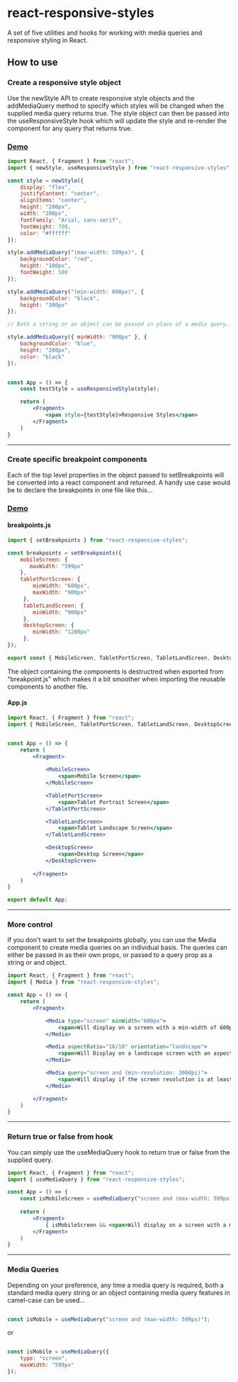 # react-responsive-styles

A set of five utilities and hooks for working with media queries and responsive styling in React.

How to use
----------

### Create a responsive style object

Use the newStyle API to create responsive style objects and the addMediaQuery method to specify which styles will be changed when the supplied media query returns true. The style object can then be passed into the useResponsiveStyle hook which will update the style and re-render the component for any query that returns true.

### [Demo](https://dbuzzin.github.io/react-responsive-styles/demo01.html)

```jsx
import React, { Fragment } from "react";
import { newStyle, useResponsiveStyle } from "react-responsive-styles";

const style = newStyle({
    display: "flex",
    justifyContent: "center",
    alignItems: "center",
    height: "200px", 
    width: "200px",
    fontFamily: "Arial, sans-serif",
    fontWeight: 700,
    color: "#ffffff"
});

style.addMediaQuery("(max-width: 599px)", {
    backgroundColor: "red",
    height: "100px",
    fontWeight: 500
});

style.addMediaQuery("(min-width: 600px)", {
    backgroundColor: "black",
    height: "300px"
});

// Both a string or an object can be passed in place of a media query...

style.addMediaQuery({ minWidth: "900px" }, {
    backgroundColor: "blue",
    height: "200px",
    color: "black"
});


const App = () => {
    const testStyle = useResponsiveStyle(style);

    return (
        <Fragment>
            <span style={testStyle}>Responsive Styles</span>
        </Fragment>
    )
}
```

---

### Create specific breakpoint components

Each of the top level properties in the object passed to setBreakpoints will be converted into a react component and returned. A handy use case would be to declare the breakpoints in one file like this...

### [Demo](https://dbuzzin.github.io/react-responsive-styles/demo02.html)

#### breakpoints.js

```jsx
import { setBreakpoints } from "react-responsive-styles";

const breakpoints = setBreakpoints({
    mobileScreen: {
       maxWidth: "599px" 
    },
    tabletPortScreen: {
        minWidth: "600px",
        maxWidth: "900px" 
     },
     tabletLandScreen: {
        minWidth: "900px"
     },
     desktopScreen: {
        minWidth: "1200px"
     },
});

export const { MobileScreen, TabletPortScreen, TabletLandScreen, DesktopScreen } = breakpoints;

```

The object containing the components is destructred when exported from "breakpoint.js" which makes it a bit smoother when importing the reusable components to another file.

#### App.js

```jsx
import React, { Fragment } from "react";
import { MobileScreen, TabletPortScreen, TabletLandScreen, DesktopScreen } from "./breakpoints";


const App = () => {
    return (
        <Fragment>
        
            <MobileScreen>
                <span>Mobile Screen</span>
            </MobileScreen>

            <TabletPortScreen>
                <span>Tablet Portrait Screen</span>
            </TabletPortScreen>

            <TabletLandScreen>
                <span>Tablet Landscape Screen</span>
            </TabletLandScreen>

            <DesktopScreen>
                <span>Desktop Screen</span>
            </DesktopScreen>
            
        </Fragment>
    )
}

export default App;
```

---

### More control

If you don't want to set the breakpoints globally, you can use the Media component to create media queries on an individual basis. The queries can either be passed in as their own props, or passed to a query prop as a string or and object.

```jsx
import React, { Fragment } from "react";
import { Media } from "react-responsive-styles";

const App = () => {
    return (
        <Fragment>

            <Media type="screen" minWidth="600px"> 
                <span>Will display on a screen with a min-width of 600px</span>
            </Media>

            <Media aspectRatio="16/10" orientation="landscape">
                <span>Will Display on a landscape screen with an aspect ration of 16:10</span>
            </Media>

            <Media query="screen and (min-resolution: 300dpi)">
                <span>Will display if the screen resolution is at least 300dpi</span>
            </Media>

        </Fragment>
    )
}
```

---

### Return true or false from hook

You can simply use the useMediaQuery hook to return true or false from the supplied query.

```jsx
import React, { Fragment } from "react";
import { useMediaQuery } from "react-responsive-styles";

const App = () => {
    const isMobileScreen = useMediaQuery("screen and (max-width: 599px)");
    
    return (
        <Fragment>
            { isMobileScreen && <span>Will display on a screen with a max-width of 599px</span> }
        </Fragment>
    )
}
```

---

### Media Queries 

Depending on your preference, any time a media query is required, both a standard media query string or an object containing media query features in camel-case can be used...

```javascript

const isMobile = useMediaQuery("screen and (max-width: 599px)");

```

or

```javascript

const isMobile = useMediaQuery({
    type: "screen",
    maxWidth: "599px"
});

```
